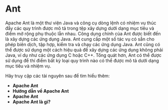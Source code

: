 # Ant
Apache Ant là một thư viện Java và công cụ dòng lệnh có nhiệm vụ thúc đẩy các quy trình được mô tả trong tệp xây dựng dưới dạng mục tiêu và điểm mở rộng phụ thuộc lẫn nhau. Công dụng chính của Ant được biết đến là xây dựng các ứng dụng Java. Ant cung cấp một số tác vụ có sẵn cho phép biên dịch, tập hợp, kiểm tra và chạy các ứng dụng Java. Ant cũng có thể được sử dụng một cách hiệu quả để xây dựng các ứng dụng không phải Java, ví dụ như các ứng dụng C hoặc C++. Tổng quát hơn, Ant có thể được sử dụng để thí điểm bất kỳ loại quy trình nào có thể được mô tả dưới dạng mục tiêu và nhiệm vụ.

Hãy truy cập các tài nguyên sau để tìm hiểu thêm:
- **Apache Ant**
- **Hướng dẫn về Apache Ant**
- **Apache Ant**
- **Apache Ant là gì?**